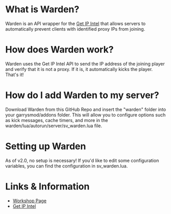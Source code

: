 # What is Warden?
Warden is an API wrapper for the [Get IP Intel](https://getipintel.net/) that allows servers to automatically prevent clients with identified proxy IPs from joining.

# How does Warden work?
Warden uses the Get IP Intel API to send the IP address of the joining player and verify that it is not a proxy. If it is, it automatically kicks the player. That's it!

# How do I add Warden to my server?
Download Warden from this GitHub Repo and insert the "warden" folder into your garrysmod/addons folder. This will allow you to configure options such as kick messages, cache timers, and more in the warden/lua/autorun/server/sv_warden.lua file.

# Setting up Warden
As of v2.0, no setup is necessary! If you'd like to edit some configuration variables, you can find the configuration in sv_warden.lua.

# Links & Information
* [Workshop Page](http://steamcommunity.com/sharedfiles/filedetails/?id=1134625427)
* [Get IP Intel](https://getipintel.net/)
